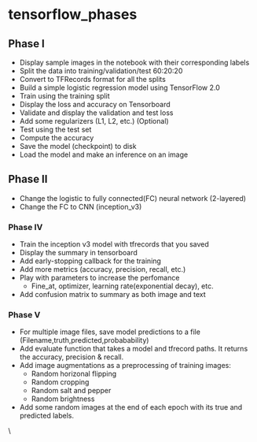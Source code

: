 # tensorflow_phases

## Phase I
* Display sample images in the notebook with their corresponding labels
* Split the data into training/validation/test 60:20:20
* Convert to TFRecords format for all the splits
* Build a simple logistic regression model using TensorFlow 2.0
* Train using the training split
* Display the loss and accuracy on Tensorboard
* Validate and display the  validation and test loss
* Add some regularizers (L1, L2, etc.) (Optional)
* Test using the test set
* Compute the accuracy
* Save the model (checkpoint) to disk
* Load the model and make an inference on an image

## Phase II
* Change the logistic to fully connected(FC) neural network (2-layered)
* Change the FC to CNN (inception_v3)

### Phase IV
* Train the inception v3 model with tfrecords that you saved
* Display the summary in tensorboard
* Add early-stopping callback for the training
* Add more metrics (accuracy, precision, recall, etc.)
* Play with parameters to increase the perfomance
   * Fine_at, optimizer, learning rate(exponential decay), etc.
* Add confusion matrix to summary as both image and text

### Phase V
* For multiple image files, save model predictions to a file (Filename,truth,predicted,probabability)
* Add evaluate function that takes a model and tfrecord paths. It returns the accuracy, precision & recall.
* Add image augmentations as a preprocessing of training images:
   - Random horizonal flipping
   - Random cropping
   - Random salt and pepper
   - Random brightness
* Add some random images at the end of each epoch with its true and predicted labels.

\
